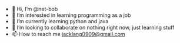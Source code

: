 - 👋 Hi, I’m @net-bob
- 👀 I’m interested in learning programming as a job
- 🌱 I’m currently learning python and java
- 💞️ I’m looking to collaborate on nothing right now, just learning stuff
- 📫 How to reach me jacklang0909@gmail.com

<!---
net-bob/net-bob is a ✨ special ✨ repository because its `README.md` (this file) appears on your GitHub profile.
You can click the Preview link to take a look at your changes.
--->
